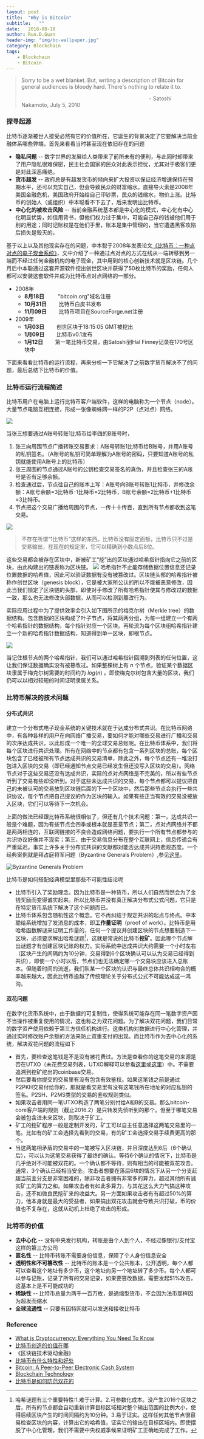 ```yaml
---
layout: post
title:  "Why is Bitcoin"
subtitle:   ""
date:   2018-08-18
author: Run.D.Guan
header-img: "img/bc-wallpaper.jpg"
category: Blockchain
tags:
    - Blockchain
    - Bitcoin
---
```

> Sorry to be a wet blanket. But, writing a description of Bitcoin for general audiences is bloody hard. There's nothing to relate it to.
>
>&emsp;&emsp;&emsp;&emsp;&emsp;&emsp;&emsp;&emsp;&emsp;&emsp;&emsp;&emsp;&emsp;&emsp;&emsp;&emsp;&emsp;&emsp;&emsp;&emsp;&emsp;&emsp;&emsp;&emsp;- Satoshi Nakamoto, July 5, 2010

### 探寻起源
比特币逐渐被世人接受必然有它的价值所在，它诞生的背景决定了它要解决当前金融体系哪些弊端，首先来看看当时甚至现在依旧存在的问题
- **隐私问题** -- 数字世界的发展给人类带来了前所未有的便利，与此同时却带来了用户隐私很难保密，民主社会国家的民众对此表示担忧，尤其对于极客们更是对此深恶痛绝。
- **货币超发** -- 政府总是有超发货币的倾向来扩大投资以保证经济增速保持在预期水平，还可以充实自己，但会导致民众的财富缩水。直接导火索是2008年美国金融危机，美国政府开始给自己印钞票，民众的钱缩水，物价上涨。比特币的创始人（或组织）中本聪看不下去了，后来发明出比特币。
- **中心化的被攻击风险** -- 当前金融系统基本都是中心化的模式，中心化有中心化明显优势，如信用背书，但他们权力过于集中，可能自己存的钱被他们用于别的用途；同时记账权是在他们手里，账本是集中管理的，当它遭遇黑客攻陷后损失是毁灭的。

基于以上以及其他现实存在的问题，中本聪于2008年发表论文[《比特币：一种点对点的电子现金系统》](https://bitcoin.org/bitcoin.pdf)，文中介绍了一种通过点对点的方式在线从一端转移到另一端而不经过任何金融机构的电子现金，其中用到的核心创新技术就是区块链。几个月后中本聪通过这套开源软件挖出创世区块并获得了50枚比特币的奖励，任何人都可以安装这套软件并成为比特币点对点网络的一部分。
- 2008年
  - **8月18日** &emsp;&emsp; "bitcoin.org"域名注册
  - **10月31日** &emsp;&emsp;比特币白皮书发布
  - **11月09日** &emsp;&emsp;比特币项目在SourceForge.net注册
- 2009年
  - **1月03日** &emsp;&emsp;创世区块于18:15:05 GMT被挖出
  - **1月09日** &emsp;&emsp;比特币v0.1发布
  - **1月12日** &emsp;&emsp;第一笔比特币交易，由Satoshi到Hal Finney记录在170号区块中

下面来看看比特币的运行流程，再来分析一下它解决了之前数字货币解决不了的问题，最后总结下比特币的价值。

### 比特币运行流程简述
比特币用户在电脑上运行比特币客户端软件，这样的电脑称为一个节点（node）。大量节点电脑互相连接，形成一张像蜘蛛网一样的P2P（点对点）网络。

![](http://bitcoinromania.ro/wp-content/uploads/2016/07/bitcoin-peer-to-peer.png)

当张三想要通过A账号转账1比特币给李四的B账号时，
1. 张三向周围节点广播转账交易要求：A账号转账1比特币给B账号，并用A账号的私钥签名。（A账号的私钥可简单理解为A账号的密码，只要知道A账号的私钥就能使用A账号上的比特币）
2. 张三周围的节点通过A账号的公钥检查交易签名的真伪，并且检查张三的A账号是否有足够余额。
3. 检查通过后，节点往自己的账本上写：A账号向B账号转账1比特币，并修改余额：A账号余额=3比特币-1比特币=2比特币，B账号余额=2比特币+1比特币=3比特币。
4. 节点把这个交易广播给周围的节点，一传十十传百，直到所有节点都收到这笔交易。

![](http://blogs.thomsonreuters.com/answerson/wp-content/uploads/sites/3/2016/01/infographic-how-blockchain-works.jpg)

> 不存在所谓“1比特币”这样的东西。比特币没有固定面额，比特币只不过是交易输出，在现在的规定里，它可以精确到小数点后8位。

这些交易都会被存在区块中，新被矿工“挖”出的区块通过哈希指针指向它之前的区块，由此构建出的链表称为区块链。
![](http://7xqutp.com1.z0.glb.clouddn.com/blockchain.png)
哈希指针不止能存储数据位置信息还记录位置数据的哈希值，因此可以验证数据有没有被篡改过。区块链头部的哈希指针被称作创世区块（genesis block），它是被大家所公认的所以不能被恶意修改，因此当我们锁定了区块链的头部，即使对手修改了所有哈希指针使其与修改过的数据一致，那么也无法修改头部数据，从而可以检测到篡改行为。

实际应用过程中为了提供效率会引入如下图所示的梅克尔树（Merkle tree）的数据结构。包含数据的区块构成了叶子节点，将其两两分组，为每一组建立一个有两个哈希指针的数据结构，每个指针对应一个区块。再轮流为每个区块组哈希指针建立一个新的哈希指针数据结构，知道得到单一区块，即根节点。

![](http://7xqutp.com1.z0.glb.clouddn.com/merkletree.png)

当记住根节点的两个哈希指针，我们可以通过哈希指针回溯到列表的任何位置，这让我们保证数据确实没有被篡改过。如果整棵树上有 $n$ 个节点，验证某个数据区块隶属于梅克尔树需要的时间约为 $log(n)$ 。即使梅克尔树包含大量的区块，我们仍可以以相对较短的时间证明隶属关系。

### 比特币解决的技术问题
#### 分布式共识
建立一个分布式电子现金系统的关键技术就在于达成分布式共识。在比特币网络中，有各种各样的用户在向网络广播交易，要如何才能对哪些交易进行广播和交易的次序达成共识，以此形成一个唯一的全球交易总账呢。在比特币体系中，我们将每个区块进行共识处理。所有在网络中的节点都有包含一系列区块的总账，每个区块包含了已经被所有节点达成共识的交易清单，除此之外，每个节点还有一堆没打包进入区块的交易（即已经通知节点交易已经发生但还没写入区块的交易）。网络节点对于这些交易还没有达成共识，实际的点对点网络是不完美的，所以有些节点听到了交易有些却没听到。对于这些未达成共识的交易，每个节点都可以提议把自己的未被认可的交易放到区块链后面的下一个区块中，然后那些节点会执行一些共识协议，每个节点把自己提议的作为区块的输入。如果有些正当有效的交易没被放入区块，它们可以等待下一次机会。

上面的做法已经跟比特币系统很相似了，但还有几个技术问题：第一，达成共识一般是个难题，因为有些节点会四季或根本就是恶意节点；第二，点对点网络并不都是两两相连的，互联网链接的不良会造成网络问题，要执行一个所有节点都参与的共识协议好像并不现实；第三，由于交易信息分布在整个互联网上，信息传递会有严重延迟。事实上许多关于分布式共识的文献都对能否达成共识持悲观态度。一个经典案例就是拜占庭将军问题（Byzantine Generals Problem）,参见[这里](https://www.imooc.com/article/67953)。

![Byzantine Generals Problem](http://7xqutp.com1.z0.glb.clouddn.com/byzantine-generals-problem.png)

比特币是如何搭配经典模型里那些不可能性结论呢

- 比特币引入了奖励理念。因为比特币是一种货币，所以人们自然而然会为了金钱奖励而变得诚实起来。所以比特币并没有真正解决分布式公式问题，它只是在特定货币系统下解决了这个问题而已。
- 比特币体系包含随机性这个概念。它不再纠结于规定共识的起点与终点。中本聪给系统增加了发消息的成本，即**工作量证明**（proof of work）。比特币是用哈希函数解谜来证明工作量的，任何一个提议并创建区块的节点想要制造下一区块，必须要求解出哈希谜题[^key]，这就是常说的比特币**挖矿**。因此哪个节点解出谜题才有创建区块记账的权力。实际系统中达成共识大约需要一个小时左右（区块产生的间隔约为10分钟，交易得到6个区块确认可以认为交易已经得到共识），即使一个小时以后，节点们也无法确定哪一个交易块应该进入总账本。但随着时间的流逝，我们队某一个区块的认识与最终总体共识相吻合的概率越来越大，因此比特币逾越了传统理论关于分布式公式不可能达成这一鸿沟。

#### 双花问题
在数字化货币系统中，由于数据的可复制性，使得系统可能存在同一笔数字资产因不当操作被重复使用的情况，这也称之为双花问题。为了解决双花问题，我们日常的数字资产使用依赖于第三方信任机构进行。这类机构对数据进行中心化管理，并通过实时修改账户余额的方法来防止双重支付的出现。而比特币作为去中心化的系统，解决双花问题的流程如下
- 首先，要检查这笔钱是不是没有被花费过。方法是查看你的这笔交易的来源是否在UTXO（未花费交易列表，UTXO解释可以参看[这里](https://mp.weixin.qq.com/s?__biz=MzIyNDk1NzU4OA==&mid=2247486333&idx=2&sn=822742edea6cac7f5812ed498d6451c5&scene=19#wechat_redirect)或[这里](https://www.zhihu.com/question/275763059)）中。不需要追溯到挖矿挖出的coinbase交易。
- 然后要看你提交的交易里有没有包含有效鉴权。如果这笔钱之前是通过P2PKH交易付给你的，那就是看交易里有没有这笔钱所在地址的对应私钥的签名。P2SH、P2MS类型的交易的鉴权规则类似。
- 如果攻击者用同一笔UTXO构造了两笔分别付给A和B的交易。那么bitcoin-core客户端的规则（截止2016.2）是只转发先侦听到的那个。但至于哪笔交易会被包含进未来区块，则取决于矿工。
- 矿工的挖矿程序一般是定制开发的，矿工可以自主任意选择这两笔交易里的一笔。比如有的矿工会选择先看到的交易，有的矿工会选择交易手续费更高的那个。
- 当这两笔相矛盾的交易中的一笔被写入区块链，并且深度达到6后（6个确认后），可以认为这笔交易获得了最终的确认。等待6个确认的情况下，比特币是几乎绝对不可能被双花的。一个确认都不等待，则有相当的可能被双花攻击。通常，3个确认已经相当安全。攻击者想要在落后6块的情况下从另一个分支赶超当前主分支是非常困难的，除非攻击者拥有非常多的算力，超过其他所有诚实矿工的算力之和。如果攻击者有如此多算力，与其花这么大力气搞这种攻击，还不如做良民挖矿来的收益大。另一方面如果攻击者有有超过50%的算力，他本身就是最大的受益者，如果搞出双花攻击就会导致共识打破，币的价值也不复存在，这就从动机上杜绝了攻击的形成。

### 比特币的价值
- **去中心化** -- 没有中央发行机构，转账是由个人到个人，不经过像银行/支付宝这样的第三方公司
- **匿名性** -- 比特币转账不需要身份信息，保障了个人身份信息安全
- **透明性和不可篡改性** -- 比特币的账本是一个公共账本，公开透明，每个人都可以查看这个地址有多少币，这个地址向另一个地址转了多少币。每个人都可以参与记账，记录了所有的交易记录，如果要篡改数据，需要发起51%攻击，这基本上是不可能成功的
- **稀缺性** -- 比特币总量为两千一百万枚，是通缩型货币，不会因为法币那样因为超发而缩水
- **全球流通性** -- 只要有因特网就可以发送和接收比特币

[^key]: 哈希谜题有三个重要特性:1.难于计算。2.可参数化成本。没产生2016个区块之后，所有的节点都会自动重新计算目标区域相对整个输出范围的比例大小，使得后续区块产生的时间间隔约为10分钟。3.易于证实。这样任何其他节点很容易检查区块的内容，计算出它的哈希值，证实它的输出在目标区域内。即使摆脱了中心化管理，我们不需要中央权威季候来证明矿工正确地完成了工作。

### Reference
* [What is Cryptocurrency: Everything You Need To Know](https://blockgeeks.com/guides/what-is-cryptocurrency/)
* [比特币创造的价值在哪](https://www.zhihu.com/question/21418402/answer/71274765)
* 《区块链技术驱动金融》
* [比特币有什么特性和好处](https://www.8btc.com/video/242407)
* [Bitcoin: A Peer-to-Peer Electronic Cash System](https://bitcoin.org/bitcoin.pdf)
* [Blockchain Technology](http://scet.berkeley.edu/wp-content/uploads/BlockchainPaper.pdf)
* [比特币是如何防范双花的](https://www.zhihu.com/question/39948446)

